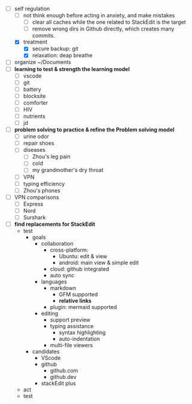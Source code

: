 - [ ] self regulation
	- [ ] not think enough before acting in anxiety, and make mistakes
		- [ ] clear all caches while the one related to StackEdit is the target
		- [ ] remove wrong dirs in Github directly, which creates many commits.
	- [x] treatment
		- [x] secure backup: git
		- [x] relaxation: deap breathe
- [ ] organize ~/Documents
- [ ] **learning to test & strength the learning model**
	- [ ] vscode
	- [ ] git
	- [ ] battery
	- [ ] blocksite
	- [ ] comforter
	- [ ] HIV 
	- [ ] nutrients
	- [ ] jd
- [ ] **problem solving to practice & refine the Problem solving model**
	- [ ] urine odor
	- [ ] repair shoes
	- [ ] diseases
		- [ ] Zhou's leg pain
		- [ ] cold
		- [ ] my grandmother's dry throat
	- [ ] VPN
	- [ ] typing efficiency
	- [ ] Zhou's phones
- [ ] VPN comparisons
	- [ ] Express
	- [ ] Nord
	- [ ] Surshark
- [ ] **find replacements for StackEdit**
	- test
		- goals
			- collaboration
				- cross-platform: 
					- Ubuntu: edit & view
					- android: main view & simple edit
				- cloud: github integrated
				- auto sync
			- languages
				- markdown
					- GFM supported
					- **relative links**
				- plugin: mermaid supported
			- editing
				- support preview
				- typing assistance
					- syntax highlighting
					- auto-indentation
				- multi-file viewers		
		- candidates
			- VScode
			- github
				- github.com
				- github.dev
			- stackEdit plus
	- act
	- test
		

